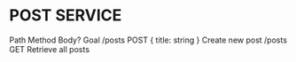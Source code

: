 # POST SERVICE

Path    Method      Body?                   Goal
/posts  POST        { title: string }       Create new post
/posts  GET                                 Retrieve all posts